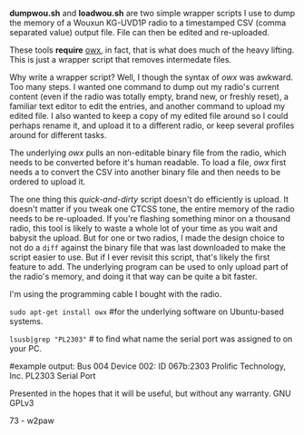 ﻿**dumpwou.sh** and **loadwou.sh** are two simple wrapper scripts I use to dump the memory of a Wouxun KG-UVD1P radio to a timestamped CSV (comma separated value) output file. File can then be edited and re-uploaded.

These tools **require** [owx](http://owx.chmurka.net/), in fact, that is what does much of the heavy lifting. This is just a wrapper script that removes intermedate files.

Why write a wrapper script? Well, I though the syntax of *owx* was awkward. Too many steps. I wanted one command to dump out my radio's current content (even if the radio was totally empty, brand new, or freshly reset), a familiar text editor to edit the entries, and another command to upload my edited file. I also wanted to keep a copy of my edited file around so I could perhaps rename it, and upload it to a different radio, or keep several profiles around for different tasks. 

The underlying *owx* pulls an non-editable binary file from the radio, which needs to be converted before it's human readable. To load a file, *owx* first needs a to convert the CSV into another binary file and then needs to be ordered to upload it.

The one thing this *quick-and-dirty* script doesn't do efficiently is upload. It doesn't matter if you tweak one CTCSS tone, the entire memory of the radio needs to be re-uploaded. If you're flashing something minor on a thousand radio, this tool is likely to waste a whole lot of your time as you wait and babysit the upload. But for one or two radios, I made the design choice to not do a `diff` against the binary file that was last downloaded to make the script easier to use. But if I ever revisit this script, that's likely the first feature to add. The underlying program can be used to only upload part of the radio's memory, and doing it that way can be quite a bit faster.

I'm using the programming cable I bought with the radio.    

`sudo apt-get install owx` #for the underlying software on Ubuntu-based systems. 

`lsusb|grep "PL2303"` # to find what name the serial port was assigned to on your PC.

#example output: Bus 004 Device 002: ID 067b:2303 Prolific Technology, Inc. PL2303 Serial Port

Presented in the hopes that it will be useful, but without any warranty. GNU GPLv3 

73 - w2paw

